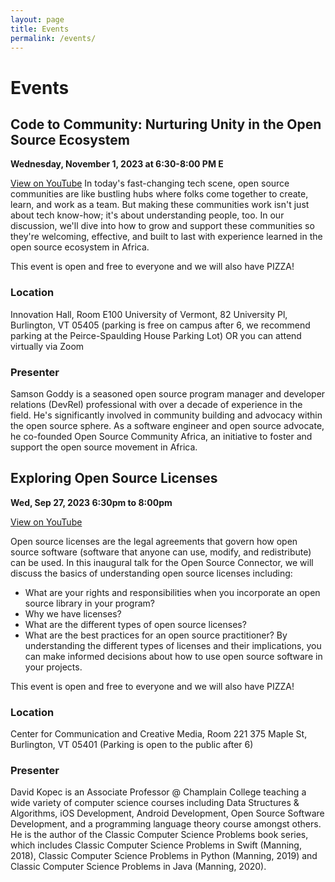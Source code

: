 ```yaml
---
layout: page
title: Events
permalink: /events/
---
```

# Events
## Code to Community: Nurturing Unity in the Open Source Ecosystem

**Wednesday, November 1, 2023 at 6:30-8:00 PM E**

[View on YouTube](https://youtu.be/GCVu76eQmWc)
In today's fast-changing tech scene, open source communities are like bustling hubs where folks come together to create, learn, and work as a team. But making these communities work isn't just about tech know-how; it's about understanding people, too. In our discussion, we'll dive into how to grow and support these communities so they're welcoming, effective, and built to last with experience learned in the open source ecosystem in Africa.

This event is open and free to everyone and we will also have PIZZA!

### Location

Innovation Hall, Room E100
University of Vermont, 82 University Pl, Burlington, VT 05405
(parking is free on campus after 6, we recommend parking at the Peirce-Spaulding House Parking Lot)
OR
you can attend virtually via Zoom

### Presenter
Samson Goddy is a seasoned open source program manager and developer relations (DevRel) professional with over a decade of experience in the field. He's significantly involved in community building and advocacy within the open source sphere. As a software engineer and open source advocate, he co-founded Open Source Community Africa, an initiative to foster and support the open source movement in Africa.


## Exploring Open Source Licenses

**Wed, Sep 27, 2023 6:30pm to 8:00pm**

[View on YouTube](https://youtu.be/rtS8tUccATI?si=FosJCAb4shoXLLrV)

Open source licenses are the legal agreements that govern how open source software (software that anyone can use, modify, and redistribute) can be used. In this inaugural talk for the Open Source Connector, we will discuss the basics of understanding open source licenses including:
* What are your rights and responsibilities when you incorporate an open source library in your program?
* Why we have licenses?
* What are the different types of open source licenses?
* What are the best practices for an open source practitioner?
By understanding the different types of licenses and their implications, you can make informed decisions about how to use open source software in your projects.

This event is open and free to everyone and we will also have PIZZA!

### Location

Center for Communication and Creative Media, Room 221
375 Maple St, Burlington, VT 05401
(Parking is open to the public after 6)

### Presenter
David Kopec is an Associate Professor @ Champlain College teaching a wide variety of computer science courses including Data Structures & Algorithms, iOS Development, Android Development, Open Source Software Development, and a programming language theory course amongst others. He is the author of the Classic Computer Science Problems book series, which includes Classic Computer Science Problems in Swift (Manning, 2018), Classic Computer Science Problems in Python (Manning, 2019) and Classic Computer Science Problems in Java (Manning, 2020).

